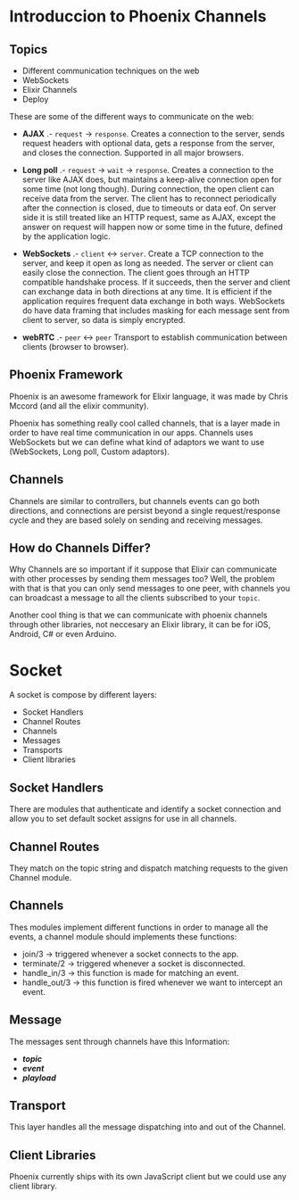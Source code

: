 # Introduccion to Phoenix Channels

## Topics
* Different communication techniques on the web
* WebSockets
* Elixir Channels
* Deploy


These are some of the different ways to communicate on the web:
* **AJAX** .- ```request``` → ```response```. Creates a connection to the server, sends request headers with optional data, gets a response from the server, and closes the connection. Supported in all major browsers.

* **Long poll** .- ```request``` → ```wait``` → ```response```. Creates a connection to the server like AJAX does, but maintains a keep-alive connection open for some time (not long though). During connection, the open client can receive data from the server. The client has to reconnect periodically after the connection is closed, due to timeouts or data eof. On server side it is still treated like an HTTP request, same as AJAX, except the answer on request will happen now or some time in the future, defined by the application logic.

* **WebSockets** .- ```client``` ↔ ```server```. Create a TCP connection to the server, and keep it open as long as needed. The server or client can easily close the connection. The client goes through an HTTP compatible handshake process. If it succeeds, then the server and client can exchange data in both directions at any time. It is efficient if the application requires frequent data exchange in both ways. WebSockets do have data framing that includes masking for each message sent from client to server, so data is simply encrypted.

* **webRTC** .- ```peer``` ↔ ```peer``` Transport to establish communication between clients (browser to browser).


## Phoenix Framework

Phoenix is an awesome framework for Elixir language, it was made by Chris Mccord (and all the elixir community).

Phoenix has something really cool called channels, that is a layer made in order to have real time communication in our apps. Channels uses WebSockets but we can define what kind of adaptors we want to use (WebSockets, Long poll, Custom adaptors).

## Channels

Channels are similar to controllers, but channels events can go both directions, and connections are persist beyond a single request/response cycle and they are based solely on sending and
receiving messages.

## How do Channels Differ?

Why Channels are so important if it suppose that Elixir can communicate with other processes by sending them messages too? Well, the problem with that is that you can only send messages to one peer, with channels you can broadcast a message to all the clients subscribed to your ```topic```.

Another cool thing is that we can communicate with phoenix channels through other libraries, not neccesary an Elixir library, it can be for iOS, Android, C# or even Arduino.


# Socket

A socket is compose by different layers:

* Socket Handlers
* Channel Routes
* Channels
* Messages
* Transports
* Client libraries

## Socket Handlers

There are modules that authenticate and identify a socket connection and allow you to set default socket assigns for use in all channels.

## Channel Routes

They match on the topic string and dispatch matching requests to the given Channel module.

## Channels

Thes modules implement different functions in order to manage all the events, a channel module should implements these functions:

* join/3 -> triggered whenever a socket connects to the app.
* terminate/2 -> triggered whenever a socket is disconnected.
* handle_in/3 -> this function is made for matching an event.
* handle_out/3 -> this function is fired whenever we want to intercept an event.

## Message

The messages sent through channels have this Information:

* ***topic***
* ***event***
* ***playload***

## Transport

This layer handles all the message dispatching into and out of the Channel.

## Client Libraries

Phoenix currently ships with its own JavaScript client but we could use any client library.
